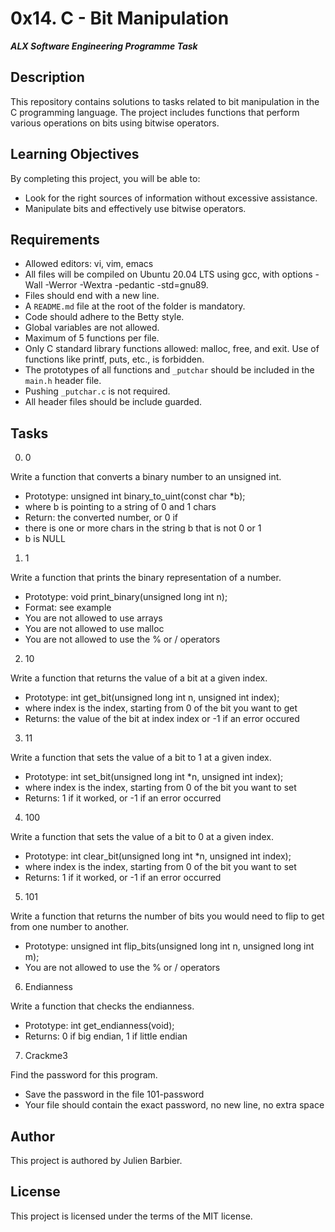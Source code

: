 # 0x14. C - Bit Manipulation
***ALX Software Engineering Programme Task***

## Description

This repository contains solutions to tasks related to bit manipulation in the C programming language. The project includes functions that perform various operations on bits using bitwise operators.

## Learning Objectives

By completing this project, you will be able to:

- Look for the right sources of information without excessive assistance.
- Manipulate bits and effectively use bitwise operators.

## Requirements

- Allowed editors: vi, vim, emacs
- All files will be compiled on Ubuntu 20.04 LTS using gcc, with options -Wall -Werror -Wextra -pedantic -std=gnu89.
- Files should end with a new line.
- A `README.md` file at the root of the folder is mandatory.
- Code should adhere to the Betty style.
- Global variables are not allowed.
- Maximum of 5 functions per file.
- Only C standard library functions allowed: malloc, free, and exit. Use of functions like printf, puts, etc., is forbidden.
- The prototypes of all functions and `_putchar` should be included in the `main.h` header file.
- Pushing `_putchar.c` is not required.
- All header files should be include guarded.

## Tasks

0. 0

Write a function that converts a binary number to an unsigned int.

- Prototype: unsigned int binary_to_uint(const char *b);
- where b is pointing to a string of 0 and 1 chars
- Return: the converted number, or 0 if
 - there is one or more chars in the string b that is not 0 or 1
 - b is NULL

1. 1

Write a function that prints the binary representation of a number.

- Prototype: void print_binary(unsigned long int n);
- Format: see example
- You are not allowed to use arrays
- You are not allowed to use malloc
- You are not allowed to use the % or / operators

2. 10

Write a function that returns the value of a bit at a given index.

- Prototype: int get_bit(unsigned long int n, unsigned int index);
- where index is the index, starting from 0 of the bit you want to get
- Returns: the value of the bit at index index or -1 if an error occured

3. 11

Write a function that sets the value of a bit to 1 at a given index.

- Prototype: int set_bit(unsigned long int *n, unsigned int index);
- where index is the index, starting from 0 of the bit you want to set
- Returns: 1 if it worked, or -1 if an error occurred

4. 100

Write a function that sets the value of a bit to 0 at a given index.

- Prototype: int clear_bit(unsigned long int *n, unsigned int index);
- where index is the index, starting from 0 of the bit you want to set
- Returns: 1 if it worked, or -1 if an error occurred

5. 101

Write a function that returns the number of bits you would need to flip to get from one number to another.

- Prototype: unsigned int flip_bits(unsigned long int n, unsigned long int m);
- You are not allowed to use the % or / operators

6. Endianness

Write a function that checks the endianness.

- Prototype: int get_endianness(void);
- Returns: 0 if big endian, 1 if little endian

7. Crackme3

Find the password for this program.

- Save the password in the file 101-password
- Your file should contain the exact password, no new line, no extra space

## Author
This project is authored by Julien Barbier.

## License
This project is licensed under the terms of the MIT license.
